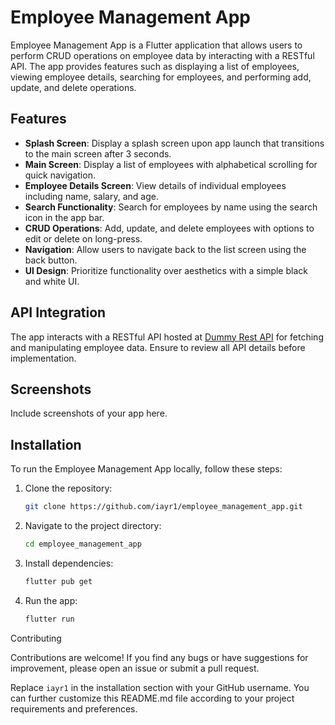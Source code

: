 # Employee Management App

Employee Management App is a Flutter application that allows users to perform CRUD operations on employee data by interacting with a RESTful API. The app provides features such as displaying a list of employees, viewing employee details, searching for employees, and performing add, update, and delete operations.

## Features

- **Splash Screen**: Display a splash screen upon app launch that transitions to the main screen after 3 seconds.
- **Main Screen**: Display a list of employees with alphabetical scrolling for quick navigation.
- **Employee Details Screen**: View details of individual employees including name, salary, and age.
- **Search Functionality**: Search for employees by name using the search icon in the app bar.
- **CRUD Operations**: Add, update, and delete employees with options to edit or delete on long-press.
- **Navigation**: Allow users to navigate back to the list screen using the back button.
- **UI Design**: Prioritize functionality over aesthetics with a simple black and white UI.

## API Integration

The app interacts with a RESTful API hosted at [Dummy Rest API](https://dummy.restapiexample.com/) for fetching and manipulating employee data. Ensure to review all API details before implementation.

## Screenshots

Include screenshots of your app here.

## Installation

To run the Employee Management App locally, follow these steps:

1. Clone the repository:

    ```bash
    git clone https://github.com/iayr1/employee_management_app.git
    ```
    
2. Navigate to the project directory:
   ```bash
   cd employee_management_app
   ```

3. Install dependencies:
   ```bash
   flutter pub get
   ```

4. Run the app:
   ```bash
   flutter run
   ```

Contributing

Contributions are welcome! If you find any bugs or have suggestions for improvement, please open an issue or submit a pull request.



Replace `iayr1` in the installation section with your GitHub username. You can further customize this README.md file according to your project requirements and preferences.
